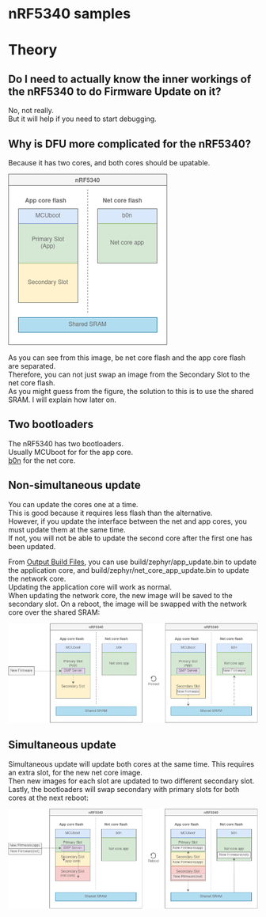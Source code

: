 # nRF5340 samples

# Theory

## Do I need to actually know the inner workings of the nRF5340 to do Firmware Update on it?
No, not really.  
But it will help if you need to start debugging.

## Why is DFU more complicated for the nRF5340?
Because it has two cores, and both cores should be upatable.

![nRF5340](../../.images/nrf5340_bootloaders.png)

As you can see from this image, be net core flash and the app core flash are separated.  
Therefore, you can not just swap an image from the Secondary Slot to the net core flash.  
As you might guess from the figure, the solution to this is to use the shared SRAM. I will explain how later on.

## Two bootloaders
The nRF5340 has two bootloaders.  
Usually MCUboot for for the app core.  
[b0n](https://developer.nordicsemi.com/nRF_Connect_SDK/doc/2.1.0/nrf/samples/nrf5340/netboot/README.html) for the net core. 

## Non-simultaneous update
You can update the cores one at a time.  
This is good because it requires less flash than the alternative.  
However, if you update the interface between the net and app cores, you must update them at the same time.  
If not, you will not be able to update the second core after the first one has been updated.  

From [Output Build Files](https://developer.nordicsemi.com/nRF_Connect_SDK/doc/latest/nrf/app_build_system.html#output-build-files), you can use build/zephyr/app\_update.bin to update the application core, and build/zephyr/net\_core\_app\_update.bin to update the network core.  
Updating the application core will work as normal.  
When updating the network core, the new image will be saved to the secondary slot. On a reboot, the image will be swapped with the network core over the shared SRAM:

![nonsimultaneous nRF5340 update](../../.images/net_core_update.png)


## Simultaneous update
Simultaneous update will update both cores at the same time.
This requires an extra slot, for the new net core image.  
Then new images for each slot are updated to two different secondary slot.  
Lastly, the bootloaders will swap secondary with primary slots for both cores at the next reboot:

![simultaneous nRF5340 update](../../.images/both_core_update.png)
